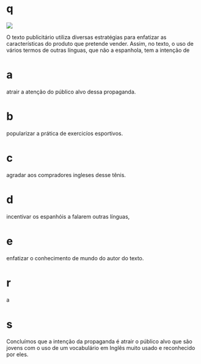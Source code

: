 # q
![](https://firebasestorage.googleapis.com/v0/b/firebase-enemio.appspot.com/o/questoes%2F999%2F86742130-3ec7-637c-92a4-4a507268cdcd.png?alt=media\&token=d3e9ac8c-42fc-40b0-86da-f0711b6b8d36)

O texto publicitário utiliza diversas estratégias para enfatizar as características do produto que pretende vender. Assim, no texto, o uso de vários termos de outras línguas, que não a espanhola, tem a intenção de

# a
atrair a atenção do público alvo dessa propaganda.

# b
popularizar a prática de exercicíos esportivos.

# c
agradar aos compradores ingleses desse tênis.

# d
incentivar os espanhóis a falarem outras línguas,

# e
enfatizar o conhecimento de mundo do autor do texto.

# r
a

# s
Concluímos que a intenção da propaganda é atrair o público alvo que são jovens com o uso de um vocabulário em Inglês muito usado e reconhecido por eles.
